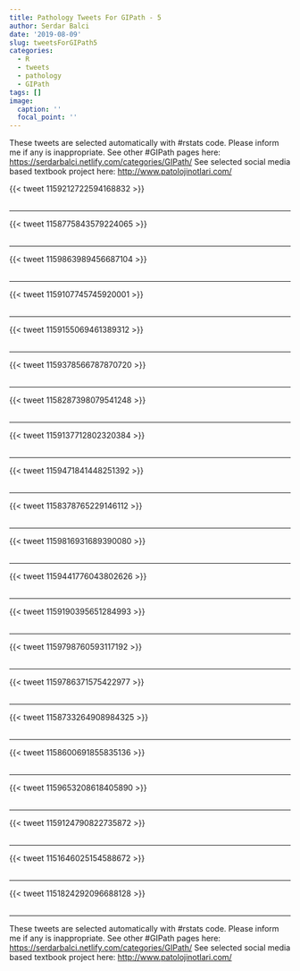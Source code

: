 ```yaml
---
title: Pathology Tweets For GIPath - 5
author: Serdar Balci
date: '2019-08-09'
slug: tweetsForGIPath5
categories:
  - R
  - tweets
  - pathology
  - GIPath
tags: []
image:
  caption: ''
  focal_point: ''
---
```



These tweets are selected automatically with #rstats code. Please inform me if any is inappropriate.
See other #GIPath pages here: https://serdarbalci.netlify.com/categories/GIPath/ 
See selected social media based textbook project here: http://www.patolojinotlari.com/

{{< tweet 1159212722594168832 >}}
<br>
<br>
<hr>
{{< tweet 1158775843579224065 >}}
<br>
<br>
<hr>
{{< tweet 1159863989456687104 >}}
<br>
<br>
<hr>
{{< tweet 1159107745745920001 >}}
<br>
<br>
<hr>
{{< tweet 1159155069461389312 >}}
<br>
<br>
<hr>
{{< tweet 1159378566787870720 >}}
<br>
<br>
<hr>
{{< tweet 1158287398079541248 >}}
<br>
<br>
<hr>
{{< tweet 1159137712802320384 >}}
<br>
<br>
<hr>
{{< tweet 1159471841448251392 >}}
<br>
<br>
<hr>
{{< tweet 1158378765229146112 >}}
<br>
<br>
<hr>
{{< tweet 1159816931689390080 >}}
<br>
<br>
<hr>
{{< tweet 1159441776043802626 >}}
<br>
<br>
<hr>
{{< tweet 1159190395651284993 >}}
<br>
<br>
<hr>
{{< tweet 1159798760593117192 >}}
<br>
<br>
<hr>
{{< tweet 1159786371575422977 >}}
<br>
<br>
<hr>
{{< tweet 1158733264908984325 >}}
<br>
<br>
<hr>
{{< tweet 1158600691855835136 >}}
<br>
<br>
<hr>
{{< tweet 1159653208618405890 >}}
<br>
<br>
<hr>
{{< tweet 1159124790822735872 >}}
<br>
<br>
<hr>
{{< tweet 1151646025154588672 >}}
<br>
<br>
<hr>
{{< tweet 1151824292096688128 >}}
<br>
<br>
<hr>


These tweets are selected automatically with #rstats code. Please inform me if any is inappropriate.
See other #GIPath pages here: https://serdarbalci.netlify.com/categories/GIPath/ 
See selected social media based textbook project here: http://www.patolojinotlari.com/

